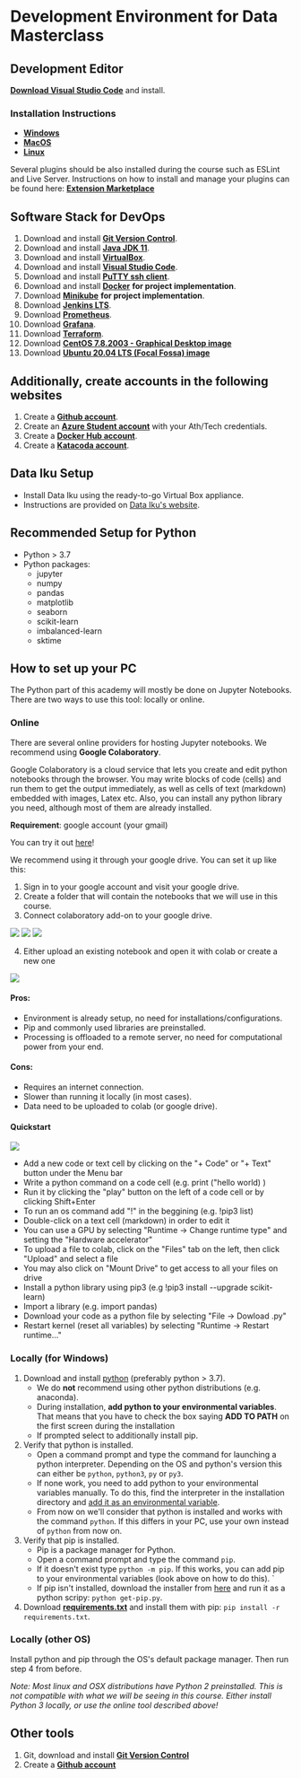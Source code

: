 # Development Environment for Data Masterclass

## Development Editor
**[Download Visual Studio Code](https://code.visualstudio.com/)** and install.

### Installation Instructions
- **[Windows](https://code.visualstudio.com/docs/setup/windows)**
- **[MacOS](https://code.visualstudio.com/docs/setup/mac)**
- **[Linux](https://code.visualstudio.com/docs/setup/linux)**

Several plugins should be also installed during the course such as ESLint and Live Server.
Instructions on how to install and manage your plugins can be found here: **[Εxtension Marketplace](https://code.visualstudio.com/docs/editor/extension-gallery)**

## Software Stack for DevOps
1. Download and install **[Git Version Control](https://git-scm.com/downloads)**.
2. Download and install **[Java JDK 11](https://adoptopenjdk.net/)**.
3. Download and install **[VirtualBox](https://www.virtualbox.org/wiki/Downloads)**.
4. Download and install **[Visual Studio Code](https://code.visualstudio.com/)**.
5. Download and install **[PuTTY ssh client](https://www.putty.org/)**.
6. Download and install **[Docker](https://www.docker.com/products/docker-desktop)** **for project implementation**.
7. Download  **[Minikube](https://minikube.sigs.k8s.io/docs/start/)** **for project implementation**.
8. Download **[Jenkins LTS](https://www.jenkins.io/download/)**.
9. Download **[Prometheus](https://prometheus.io/download/)**.
10. Download **[Grafana](https://grafana.com/grafana/download)**.
11. Download **[Terraform](https://www.terraform.io/downloads.html)**.
12. Download **[CentOS 7.8.2003 - Graphical Desktop image](https://techloudgeek.com/download/image/?link=https://dl531.linuxvmimages.com/VirtualBox/C/7/CentOS_7.8.2003_VBG.zip)**
13. Download **[Ubuntu 20.04 LTS (Focal Fossa) image](https://techloudgeek.com/download/image/?link=https://dl531.linuxvmimages.com/VirtualBox/U/20.04/Ubuntu_20.04_VB.zip)**

## Additionally, create accounts in the following websites
1. Create a **[Github account](https://github.com/join)**.
2. Create an **[Azure Student account](https://azure.microsoft.com/en-us/free/students/)** with your Ath/Tech credentials.
3. Create a **[Docker Hub account](https://hub.docker.com/)**.
4. Create a **[Katacoda account](https://www.katacoda.com/)**.


## Data Iku Setup
- Install Data Iku using the ready-to-go Virtual Box appliance.
- Instructions are provided on [Data Iku's website](https://www.dataiku.com/product/get-started/virtualbox/).

## Recommended Setup for Python

- Python > 3.7
- Python packages: 
  - jupyter
  - numpy
  - pandas
  - matplotlib
  - seaborn
  - scikit-learn
  - imbalanced-learn
  - sktime

## How to set up your PC

The Python part of this academy will mostly be done on Jupyter Notebooks. There are two ways to use this tool: locally or online. 


### Online

There are several online providers for hosting Jupyter notebooks. We recommend using **Google Colaboratory**.

Google Colaboratory is a cloud service that lets you create and edit python notebooks through the browser. You may write blocks of code (cells) and run them to get the output immediately, as well as cells of text (markdown) embedded with images, Latex etc. Also, you can install any python library you need, although most of them are already installed.

**Requirement**: google account (your gmail)

You can try it out [here](https://colab.research.google.com/notebooks/intro.ipynb)!

We recommend using it through your google drive. You can set it up like this:

1. Sign in to your google account and visit your google drive.
2. Create a folder that will contain the notebooks that we will use in this course.
3. Connect colaboratory add-on to your google drive.

![](images/step1c.png)
![](images/step2c.png)
![](images/step3c.png)

4. Either upload an existing notebook and open it with colab or create a new one

![](images/step4c.png)

#### Pros:
- Environment is already setup, no need for installations/configurations.
- Pip and commonly used libraries are preinstalled.
- Processing is offloaded to a remote server, no need for computational power from your end.

#### Cons:
- Requires an internet connection.
- Slower than running it locally (in most cases).
- Data need to be uploaded to colab (or google drive).

#### Quickstart

![](images/step5c.png)

- Add a new code or text cell by clicking on the "+ Code" or "+ Text" button under the Menu bar
- Write a python command on a code cell (e.g. print ("hello world) )
- Run it by clicking the "play" button on the left of a code cell or by clicking Shift+Enter 
- To run an os command add "!" in the beggining (e.g. !pip3 list)
- Double-click on a text cell (markdown) in order to edit it
- You can use a GPU by selecting "Runtime -> Change runtime type" and setting the "Hardware accelerator"
- To upload a file to colab, click on the "Files" tab on the left, then click "Upload" and select a file
- You may also click on "Mount Drive" to get access to all your files on drive
- Install a python library using pip3 (e.g !pip3 install --upgrade scikit-learn)
- Import a library (e.g. import pandas)
- Download your code as a python file by selecting "File -> Dowload .py"
- Restart kernel (reset all variables) by selecting "Runtime -> Restart runtime..."

### Locally (for Windows)

1. Download and install [python](https://www.python.org/downloads/) (preferably python > 3.7). 
    - We do **not** recommend using other python distributions (e.g. anaconda). 
    - During installation, **add python to your environmental variables**. That means that you have to check the box saying **ADD TO PATH** on the first screen during the installation
    - If prompted select to additionally install pip.  
2. Verify that python is installed.
    - Open a command prompt and type the command for launching a python interpreter. Depending on the OS and python's version this can either be `python`, `python3`, `py` or `py3`.
    - If none work, you need to add python to your environmental variables manually. To do this, find the interpreter in the installation directory and [add it as an environmental variable](https://www.computerhope.com/issues/ch000549.htm).
    - From now on we'll consider that python is installed and works with the command `python`. If this differs in your PC, use your own instead of `python` from now on.
3. Verify that pip is installed.
    - Pip is a package manager for Python.
    - Open a command prompt and type the command `pip`.
    - If it doesn't exist type `python -m pip`. If this works, you can add pip to your environmental variables (look above on how to do this). `
    - If pip isn't installed, download the installer from [here](https://bootstrap.pypa.io/get-pip.py) and run it as a python scripy: `python get-pip.py`.
 4. Download **[requirements.txt](requirements.txt)** and install them with pip: `pip install -r requirements.txt`.

### Locally (other OS)

Install python and pip through the OS's default package manager. Then run step 4 from before.

*Note: Most linux and OSX distributions have Python 2 preinstalled. This is not compatible with what we will be seeing in this course. Either install Python 3 locally, or use the online tool described above!* 

## Other tools
1. Git, download and install **[Git Version Control](https://git-scm.com/downloads)**
2. Create a **[Github account](https://github.com/join)**
